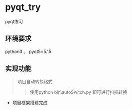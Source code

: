 # pyqt_try
pyqt练习

## 环境要求
python3 、 pyqt5=5.15

## 实现功能
> 项目自动转换格式
> > 使用python bin\autoSwitch.py 即可进行扫描转换

* 项目框架搭建完成